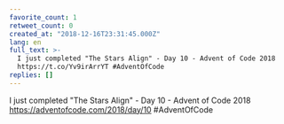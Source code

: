 ```yaml
---
favorite_count: 1
retweet_count: 0
created_at: "2018-12-16T23:31:45.000Z"
lang: en
full_text: >-
  I just completed "The Stars Align" - Day 10 - Advent of Code 2018
  https://t.co/Yv9irArrYT #AdventOfCode
replies: []
---
```


I just completed "The Stars Align" - Day 10 - Advent of Code 2018
<https://adventofcode.com/2018/day/10> #AdventOfCode
